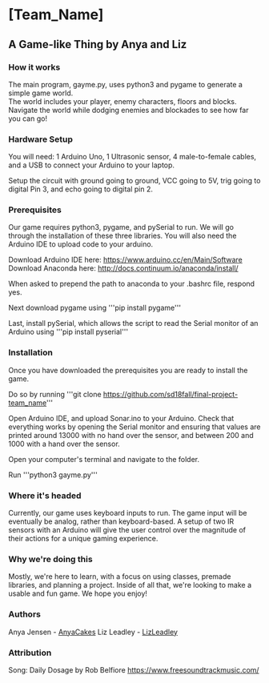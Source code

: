 # [Team_Name]
## A Game-like Thing by Anya and Liz

### How it works
The main program, gayme.py, uses python3 and pygame to generate a simple game world.  
The world includes your player, enemy characters, floors and blocks.
Navigate the world while dodging enemies and blockades to see how far you can go!

### Hardware Setup
You will need:
1 Arduino Uno, 1 Ultrasonic sensor, 4 male-to-female cables, and a USB to connect your Arduino to your laptop.

Setup the circuit with ground going to ground, VCC going to 5V, trig going to digital Pin 3, and echo going to digital pin 2.

### Prerequisites
Our game requires python3, pygame, and pySerial to run. We will go through the installation of these three libraries. You will also need the Arduino IDE to upload code to your arduino.

Download Arduino IDE here: https://www.arduino.cc/en/Main/Software
Download Anaconda here: http://docs.continuum.io/anaconda/install/

When asked to prepend the path to anaconda to your .bashrc file, respond yes.

Next download pygame using
'''pip install pygame'''

Last, install pySerial, which allows the script to read the Serial monitor of an Arduino using
'''pip install pyserial'''

### Installation
Once you have downloaded the prerequisites you are ready to install the game.

Do so by running
'''git clone https://github.com/sd18fall/final-project-team_name'''

Open Arduino IDE, and upload Sonar.ino to your Arduino. Check that everything works by opening the Serial monitor and ensuring that values are printed around 13000 with no hand over the sensor, and between 200 and 1000 with a hand over the sensor.

Open your computer's terminal and navigate to the folder.

Run '''python3 gayme.py'''

### Where it's headed
Currently, our game uses keyboard inputs to run. The game input will be eventually be analog, rather than keyboard-based. A setup of two IR sensors with an Arduino will give the user control over the magnitude of
their actions for a unique gaming experience.

### Why we're doing this
Mostly, we're here to learn, with a focus on using classes, premade libraries,
and planning a project. Inside of all that, we're looking to make a usable
and fun game. We hope you enjoy!

### Authors
Anya Jensen - [AnyaCakes](https://github.com/AnyaCakes)
Liz Leadley - [LizLeadley](https://github.com/LizLeadley)

### Attribution
Song: Daily Dosage by Rob Belfiore https://www.freesoundtrackmusic.com/
